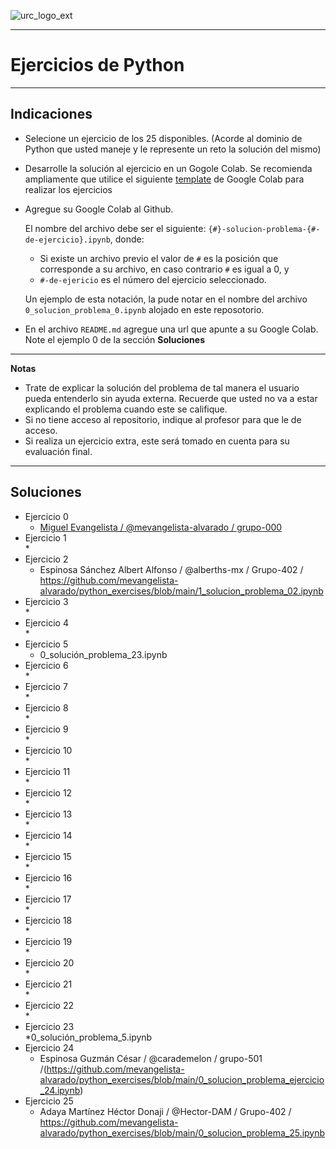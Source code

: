 ![urc_logo_ext](https://github.com/URC-MAC/.github/assets/28746720/1d2b04df-5870-457b-82ab-4eb97ec99e17)
___

# Ejercicios de Python 

_____

## Indicaciones

* Selecione un ejercicio de los 25 disponibles. (Acorde al dominio de Python que usted maneje y le represente un reto la solución del mismo)
* Desarrolle la solución al ejercicio en un Gogole Colab. Se recomienda ampliamente que utilice el siguiente [template](https://colab.research.google.com/drive/10vygSH7z_Nz6L0yswGtYL_OYL4pkwzbc?usp=sharing) de Google Colab para realizar los ejercicios 
* Agregue su Google Colab al Github.  
  
  El nombre del archivo debe ser el siguiente: `{#}-solucion-problema-{#-de-ejercicio}.ipynb`, donde:
   * Si existe un archivo previo el valor de `#` es la posición que corresponde a su archivo, en caso contrario `#` es igual a 0, y
   * `#-de-ejericio` es el número del ejercicio seleccionado.  
  
  Un ejemplo de esta notación, la pude notar en el nombre del archivo `0_solucion_problema_0.ipynb` alojado en este reposotorio.
* En el archivo `README.md` agregue una url que apunte a su Google Colab. Note el ejemplo 0 de la sección __Soluciones__
  
_____

**Notas**
* Trate de explicar la solución del problema de tal manera el usuario pueda entenderlo sin ayuda externa. Recuerde que usted no va a estar explicando el problema cuando este se califique.
* Si no tiene acceso al repositorio, indique al profesor para que le de acceso.
* Si realiza un ejercicio extra, este será tomado en cuenta para su evaluación final.

_____

## Soluciones

* Ejercicio 0
	* [Miguel Evangelista / @mevangelista-alvarado / grupo-000](https://github.com/mevangelista-alvarado/python_exercises/blob/main/0_solucion_problema_0.ipynb)
* Ejercicio 1  
	* 
* Ejercicio 2  
	* Espinosa Sánchez Albert Alfonso / @alberths-mx / Grupo-402 /
   https://github.com/mevangelista-alvarado/python_exercises/blob/main/1_solucion_problema_02.ipynb
* Ejercicio 3  
	*
* Ejercicio 4  
	* 
* Ejercicio 5  
	* 0_solución_problema_23.ipynb
* Ejercicio 6  
	*
* Ejercicio 7  
	* 
* Ejercicio 8  
	* 
* Ejercicio 9  
	*
* Ejercicio 10  
	* 
* Ejercicio 11  
	* 
* Ejercicio 12  
	*  
* Ejercicio 13  
	* 
* Ejercicio 14  
	* 
* Ejercicio 15  
	*
* Ejercicio 16  
	* 
* Ejercicio 17  
	* 
* Ejercicio 18  
	*
* Ejercicio 19  
	* 
* Ejercicio 20  
	* 
* Ejercicio 21  
	*
* Ejercicio 22  
	* 
* Ejercicio 23  
	*0_solución_problema_5.ipynb
* Ejercicio 24  
	* Espinosa Guzmán César / @carademelon / grupo-501 /(https://github.com/mevangelista-alvarado/python_exercises/blob/main/0_solucion_problema_ejercicio_24.ipynb)
* Ejercicio 25  
	* Adaya Martínez Héctor Donaji / @Hector-DAM / Grupo-402 / https://github.com/mevangelista-alvarado/python_exercises/blob/main/0_solucion_problema_25.ipynb 

